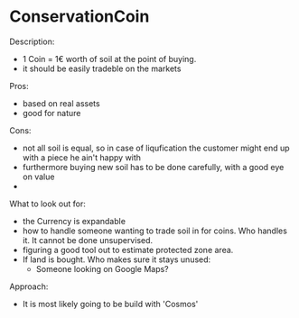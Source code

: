 # ConservationCoin
Description:
  - 1 Coin = 1€ worth of soil at the point of buying.
  - it should be easily tradeble on the markets

Pros:
  - based on real assets
  - good for nature

Cons:
  - not all soil is equal, so in case of liqufication the customer might end up with a piece he ain't happy with
  - furthermore buying new soil has to be done carefully, with a good eye on value
  - 

What to look out for:
  - the Currency is expandable
  - how to handle someone wanting to trade soil in for coins. Who handles it. It cannot be done unsupervised.
  - figuring a good tool out to estimate protected zone area.
  - If land is bought. Who makes sure it stays unused:
    - Someone looking on Google Maps?

Approach:
  - It is most likely going to be build with 'Cosmos'
